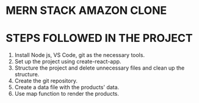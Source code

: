 # MERN STACK AMAZON CLONE

# STEPS FOLLOWED IN THE PROJECT

1. Install Node js, VS Code, git as the necessary tools.
2. Set up the project using create-react-app.
3. Structure the project and delete unnecessary files and clean up the structure.
4. Create the git repository.
5. Create a data file with the products' data.
6. Use map function to render the products.
